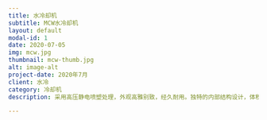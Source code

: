 ```yaml
---
title: 水冷却机
subtitle: MCW水冷却机
layout: default
modal-id: 1
date: 2020-07-05
img: mcw.jpg
thumbnail: mcw-thumb.jpg
alt: image-alt
project-date: 2020年7月
client: 水冷
category: 冷却机
description: 采用高压静电喷塑处理，外观高雅别致，经久耐用。独特的内部结构设计，体积小，性能稳定，精巧美观。

---
```

